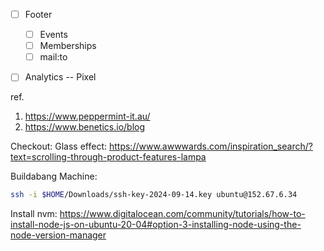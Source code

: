 - [ ] Footer
	- [ ] Events
	- [ ] Memberships
	- [ ] mail:to
- [ ] Analytics -- Pixel 



ref. 
1. https://www.peppermint-it.au/
2. https://www.benetics.io/blog

Checkout: 
Glass effect: https://www.awwwards.com/inspiration_search/?text=scrolling-through-product-features-lampa


Buildabang Machine:
```bash
ssh -i $HOME/Downloads/ssh-key-2024-09-14.key ubuntu@152.67.6.34
```

Install nvm:
https://www.digitalocean.com/community/tutorials/how-to-install-node-js-on-ubuntu-20-04#option-3-installing-node-using-the-node-version-manager
